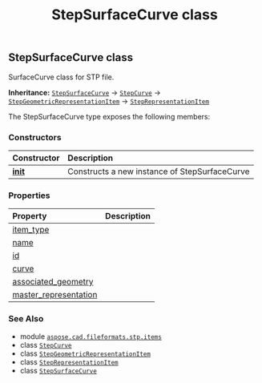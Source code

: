﻿---
title: StepSurfaceCurve class
second_title: Aspose.CAD for Python via .NET API References
description: 
type: docs
weight: 660
url: /python-net/aspose.cad.fileformats.stp.items/stepsurfacecurve/
is_root: false
---

## StepSurfaceCurve class

SurfaceCurve class for STP file.



**Inheritance:** [`StepSurfaceCurve`](/cad/python-net/aspose.cad.fileformats.stp.items/stepsurfacecurve) → 
[`StepCurve`](/cad/python-net/aspose.cad.fileformats.stp.items/stepcurve) → 
[`StepGeometricRepresentationItem`](/cad/python-net/aspose.cad.fileformats.stp.items/stepgeometricrepresentationitem) → 
[`StepRepresentationItem`](/cad/python-net/aspose.cad.fileformats.stp.items/steprepresentationitem)



The StepSurfaceCurve type exposes the following members:

### Constructors
| Constructor | Description |
| :- | :- |
| [__init__](/cad/python-net/aspose.cad.fileformats.stp.items/stepsurfacecurve/__init__/#str-aspose.cad.fileformats.stp.items.StepCurve-System.Collections.Generic.List<StepGeometricRepresentationItem>-aspose.cad.fileformats.stp.items.StepPreferredSurfaceCurveRepresentation) | Constructs a new instance of StepSurfaceCurve |


### Properties
| Property | Description |
| :- | :- |
| [item_type](/cad/python-net/aspose.cad.fileformats.stp.items/stepsurfacecurve/item_type) |  |
| [name](/cad/python-net/aspose.cad.fileformats.stp.items/stepsurfacecurve/name) |  |
| [id](/cad/python-net/aspose.cad.fileformats.stp.items/stepsurfacecurve/id) |  |
| [curve](/cad/python-net/aspose.cad.fileformats.stp.items/stepsurfacecurve/curve) |  |
| [associated_geometry](/cad/python-net/aspose.cad.fileformats.stp.items/stepsurfacecurve/associated_geometry) |  |
| [master_representation](/cad/python-net/aspose.cad.fileformats.stp.items/stepsurfacecurve/master_representation) |  |



### See Also
* module [`aspose.cad.fileformats.stp.items`](..)
* class [`StepCurve`](/cad/python-net/aspose.cad.fileformats.stp.items/stepcurve)
* class [`StepGeometricRepresentationItem`](/cad/python-net/aspose.cad.fileformats.stp.items/stepgeometricrepresentationitem)
* class [`StepRepresentationItem`](/cad/python-net/aspose.cad.fileformats.stp.items/steprepresentationitem)
* class [`StepSurfaceCurve`](/cad/python-net/aspose.cad.fileformats.stp.items/stepsurfacecurve)

